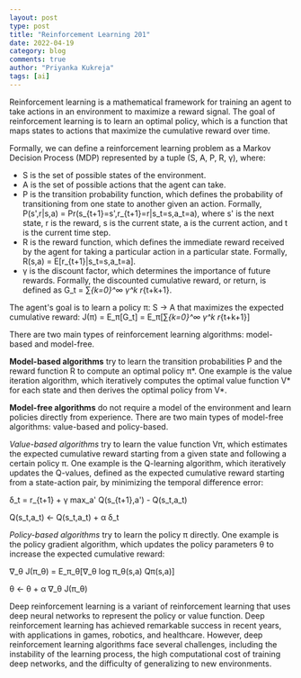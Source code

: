 ```yaml
---
layout: post
type: post
title: "Reinforcement Learning 201"
date: 2022-04-19
category: blog
comments: true
author: "Priyanka Kukreja"
tags: [ai]
---
```


Reinforcement learning is a mathematical framework for training an agent to take actions in an environment to maximize a reward signal. The goal of reinforcement learning is to learn an optimal policy, which is a function that maps states to actions that maximize the cumulative reward over time.

Formally, we can define a reinforcement learning problem as a Markov Decision Process (MDP) represented by a tuple (S, A, P, R, γ), where:
* S is the set of possible states of the environment.
* A is the set of possible actions that the agent can take.
* P is the transition probability function, which defines the probability of transitioning from one state to another given an action. Formally, P(s',r|s,a) = Pr(s_{t+1}=s',r_{t+1}=r|s_t=s,a_t=a), where s' is the next state, r is the reward, s is the current state, a is the current action, and t is the current time step.
* R is the reward function, which defines the immediate reward received by the agent for taking a particular action in a particular state. Formally, R(s,a) = E[r_{t+1}|s_t=s,a_t=a].
* γ is the discount factor, which determines the importance of future rewards. Formally, the discounted cumulative reward, or return, is defined as G_t = ∑_{k=0}^∞ γ^k r_{t+k+1}.

The agent's goal is to learn a policy π: S → A that maximizes the expected cumulative reward:
J(π) = E_π[G_t] = E_π[∑_{k=0}^∞ γ^k r_{t+k+1}]

There are two main types of reinforcement learning algorithms: model-based and model-free.

**Model-based algorithms** try to learn the transition probabilities P and the reward function R to compute an optimal policy π*. One example is the value iteration algorithm, which iteratively computes the optimal value function V* for each state and then derives the optimal policy from V*.

**Model-free algorithms** do not require a model of the environment and learn policies directly from experience. There are two main types of model-free algorithms: value-based and policy-based.

_Value-based algorithms_ try to learn the value function Vπ, which estimates the expected cumulative reward starting from a given state and following a certain policy π. One example is the Q-learning algorithm, which iteratively updates the Q-values, defined as the expected cumulative reward starting from a state-action pair, by minimizing the temporal difference error:

δ_t = r_{t+1} + γ max_a' Q(s_{t+1},a') - Q(s_t,a_t)

Q(s_t,a_t) ← Q(s_t,a_t) + α δ_t

_Policy-based algorithms_ try to learn the policy π directly. One example is the policy gradient algorithm, which updates the policy parameters θ to increase the expected cumulative reward:

∇_θ J(π_θ) = E_π_θ[∇_θ log π_θ(s,a) Qπ(s,a)]

θ ← θ + α ∇_θ J(π_θ)

Deep reinforcement learning is a variant of reinforcement learning that uses deep neural networks to represent the policy or value function. Deep reinforcement learning has achieved remarkable success in recent years, with applications in games, robotics, and healthcare. However, deep reinforcement learning algorithms face several challenges, including the instability of the learning process, the high computational cost of training deep networks, and the difficulty of generalizing to new environments.



